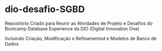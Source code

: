 # dio-desafio-SGBD
Repositório Criado para Reunir as Atividades de Projeto e Desafios do Bootcamp Database Experience da DIO (Digital Innovation One)

Incluindo Criação, Modificação e Refinamentod e Modelos de Banco de Dados
